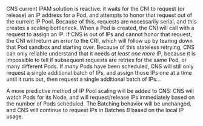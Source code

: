 CNS current IPAM solution is reactive: it waits for the CNI to request (or release) an IP address for a Pod, and attempts to honor that request out of the current IP Pool. Because of this, requests are necessarily serial, and this creates a scaling bottleneck. 
When a Pod is created, the CNI will call with a request to assign an IP. If CNS is out of IPs and cannot honor that request, the CNI will return an error to the CRI, which will follow up by tearing down that Pod sandbox and starting over. Because of this stateless retrying, CNS can only reliable understand that it needs _at least one more_ IP, because it is impossible to tell if subsequent requests are retries for the same Pod, or many different Pods. If _many_ Pods have been scheduled, CNS will still only request a single additional batch of IPs, and assign those IPs one at a time until it runs out, then request a single additional batch of IPs...

A more predictive method of IP Pool scaling will be added to CNS: CNS will watch Pods for its Node, and will request/release IPs immediately based on the number of Pods scheduled. The Batching behavior will be unchanged, and CNS will continue to request IPs in Batches $B$ based on the local IP usage.
